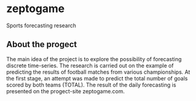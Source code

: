 # zeptogame
Sports forecasting research

## About the progect
The main idea of the project is to explore the possibility of forecasting discrete time-series. The research is carried out on the example of predicting the results of football matches from various championships. At the first stage, an attempt was made to predict the total number of goals scored by both teams (TOTAL). The result of the daily forecasting is presented on the progect-site zeptogame.com.
